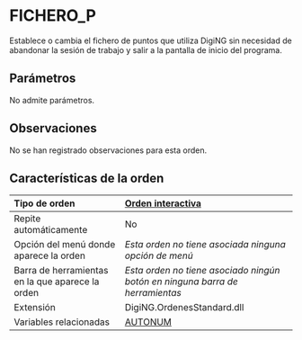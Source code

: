 # FICHERO\_P

Establece o cambia el fichero de puntos que utiliza DigiNG sin necesidad de abandonar la sesión de trabajo y salir a la pantalla de inicio del programa.

## Parámetros

No admite parámetros.

## Observaciones

No se han registrado observaciones para esta orden.

## Características de la orden

| Tipo de orden | [Orden interactiva](fichero-p.md) |
| :--- | :--- |
| Repite automáticamente | No |
| Opción del menú donde aparece la orden | _Esta orden no tiene asociada ninguna opción de menú_ |
| Barra de herramientas en la que aparece la orden | _Esta orden no tiene asociado ningún botón en ninguna barra de herramientas_ |
| Extensión | DigiNG.OrdenesStandard.dll |
| Variables relacionadas | [AUTONUM](/digi3d-net/referencia/ventana-de-dibujo/variables/a/autonum.md) |

